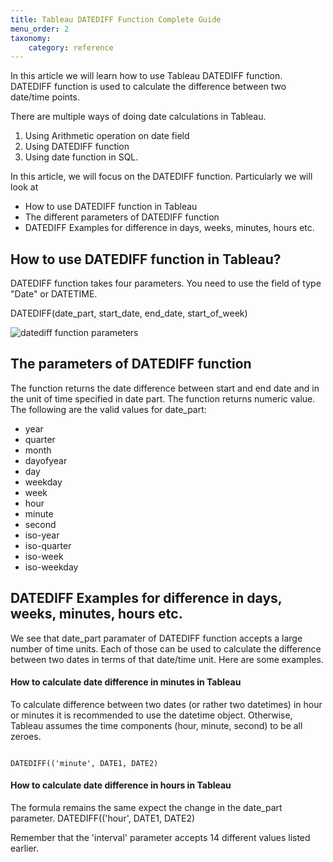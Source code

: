 ```yaml
---
title: Tableau DATEDIFF Function Complete Guide
menu_order: 2
taxonomy:
    category: reference
---
```


In this article we will learn how to use Tableau DATEDIFF function.  DATEDIFF function is used to calculate the difference between two date/time points. 

There are multiple ways of doing date calculations in Tableau.

1. Using Arithmetic operation on date field
2. Using DATEDIFF function 
3. Using date function in SQL.   

In this article, we will focus on the DATEDIFF function. Particularly we will look at

- How to use DATEDIFF function in Tableau
- The different parameters of DATEDIFF function
- DATEDIFF Examples for difference in days, weeks, minutes, hours etc.



## How to use DATEDIFF function in Tableau?
DATEDIFF function takes four parameters.  You need to use the field of type "Date" or DATETIME.

DATEDIFF(date_part, start_date, end_date, start_of_week)

![datediff function parameters](https://s3.us-east-1.amazonaws.com/cdn.mycontent.top/localcdn/datediff-function-parameters.png)





## The parameters of DATEDIFF function
The function returns the date difference between start and end date and in the unit of time specified in date part. The function returns numeric value.
The following are the valid values for date_part:
- year
- quarter
- month
- dayofyear
- day
- weekday
- week
- hour
- minute
- second
- iso-year
- iso-quarter
- iso-week
- iso-weekday



## DATEDIFF Examples for difference in days, weeks, minutes, hours etc.
We see that date_part paramater of DATEDIFF function accepts a large number of time units. Each of those can be used to calculate the difference between two dates in terms of that date/time unit. Here are some examples.

#### How to calculate date difference in minutes in Tableau
To calculate difference between two dates (or rather two datetimes) in hour or minutes it is recommended to use the datetime object. Otherwise, Tableau assumes the time components (hour, minute, second) to be all zeroes.

<code>
DATEDIFF(('minute', DATE1, DATE2)
</code>

#### How to calculate date difference in hours in Tableau
The formula remains the same expect the change in the date_part parameter.
DATEDIFF(('hour', DATE1, DATE2)

Remember that the 'interval' parameter accepts 14 different values listed earlier. 







